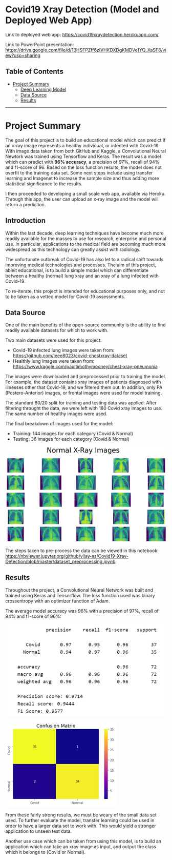 # Covid19 Xray Detection (Model and Deployed Web App)

Link to deployed web app: https://covid19xraydetection.herokuapp.com/

Link to PowerPoint presentation: https://drive.google.com/file/d/1BHSFPZff6zIVHKDXDgKMDVe1YQ_XaSF8/view?usp=sharing

## Table of Contents

- [Project Summary](#summary)
  - [Deep Learning Model](#deeplearningmodel)
  - [Data Source](#datasource)
  - [Results](#results)
***

<a id='summary'></a>
# Project Summary
The goal of this project is to build an educational model which can predict if an x-ray image represents a healthy individual, or infected with Covid-19. With image data taken from both GitHub and Kaggle, a Convolutional Neural Newtork was trained using Tensorflow and Keras. The result was a model which can predict with **96% accuracy**,  a precision of 97%, recall of 94% and f1-score of 96. Based on the loss function results, the model does not overfit to the training data set. Some next steps include using transfer learning and Imagenet to increase the sample size and thus adding more statistical significance to the results.

I then proceeded to developing a small scale web app, available via Heroku. Through this app, the user can upload an x-ray image and the model will return a prediction.


<a id='deeplearningmodel'></a>
## Introduction
Within the last decade, deep learning techniques have become much more readily available for the masses to use for research, enterprise and personal use. In particular, applications to the medical field are becoming much more widespread as this technology can greatly assist with radiology.

The unfortunate outbreak of Covid-19 has also let to a radical shift towards improving medical technologies and processes. The aim of this project, ableit educational, is to build a simple model which can differentiate between a healthy (normal) lung xray and an xray of a lung infected with Covid-19.

To re-iterate, this project is intended for educational purposes only, and not to be taken as a vetted model for Covid-19 assessments.

<a id='datasource'></a>
## Data Source
One of the main benefits of the open-source community is the ability to find readily available datasets for which to work with.

Two main datasets were used for this project:

- Covid-19 infected lung images were taken from: https://github.com/ieee8023/covid-chestxray-dataset
- Healthly lung images were taken from: https://www.kaggle.com/paultimothymooney/chest-xray-pneumonia

The images were downloaded and preprocessed prior to training the model. For example, the dataset contains xray images of patients diagnosed with illnesses other that Covid-19, and we filtered them out. In addition, only PA (Postero-Anterior) images, or frontal images were used for model training.

The standard 80/20 split for training and testing data was applied. After filtering throught the data, we were left with 180 Covid xray images to use. The same number of healthy images were used.

The final breakdown of images used for the model:

- Training: 144 images for each category (Covid & Normal)
- Testing: 36 images for each category (Covid & Normal)

![](images/xray.png)

The steps taken to pre-process the data can be viewed in this notebook: https://nbviewer.jupyter.org/github/vijay-ss/Covid19-Xray-Detection/blob/master/dataset_preprocessing.ipynb

<a id='results'></a>
## Results
Throughout the project, a Convolutional Neural Network was built and trained using Keras and Tensorflow. The loss function used was binary crossentropy with an optimizer function of Adam.

The average model accuracy was 96% with a precision of 97%, recall of 94% and f1-score of 96%:

![](images/classification_report.png)

![](images/conf_matrix.png)

From these fairly strong results, we must be weary of the small data set used. To further evaluate the model, transfer learning could be used in order to have a larger data set to work with. This would yield a stronger application to unseen test data.

Another use case which can be taken from using this model, is to build an application which can take an xray image as input, and output the class which it belongs to (Covid or Normal).
